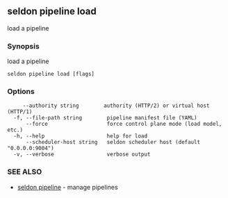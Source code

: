 ---
---

## seldon pipeline load

load a pipeline

### Synopsis

load a pipeline

```
seldon pipeline load [flags]
```

### Options

```
     --authority string        authority (HTTP/2) or virtual host (HTTP/1)
  -f, --file-path string        pipeline manifest file (YAML)
      --force                   force control plane mode (load model, etc.)
  -h, --help                    help for load
      --scheduler-host string   seldon scheduler host (default "0.0.0.0:9004")
  -v, --verbose                 verbose output
```

### SEE ALSO

* [seldon pipeline](seldon_pipeline.md)	 - manage pipelines

